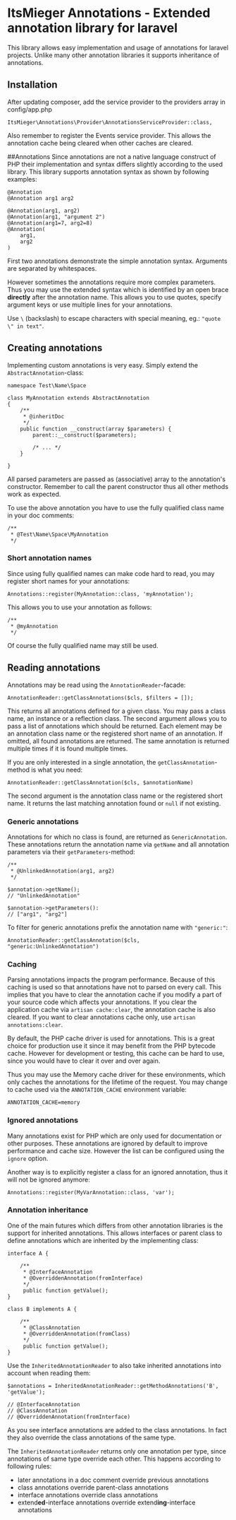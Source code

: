 # ItsMieger Annotations - Extended annotation library for laravel
This library allows easy implementation and usage of annotations for laravel projects. Unlike many
other annotation libraries it supports inheritance of annotations.

## Installation

After updating composer, add the service provider to the providers array in config/app.php

	ItsMieger\Annotations\Provider\AnnotationsServiceProvider::class,
	
Also remember to register the Events service provider. This allows the annotation cache being cleared
when other caches are cleared.

##Annotations
Since annotations are not a native language construct of PHP their implementation and syntax differs
slightly according to the used library. This library supports annotation syntax as shown by following
examples:

	@Annotation
	@Annotation arg1 arg2
	
	@Annotation(arg1, arg2)
	@Annotation(arg1, "argument 2")
	@Annotation(arg1=7, arg2=8)
	@Annotation(
		arg1,
		arg2
	)

First two annotations demonstrate the simple annotation syntax. Arguments are separated by whitespaces.

However sometimes the annotations require more complex parameters. Thus you may use the extended syntax
which is identified by an open brace **directly** after the annotation name. This allows you to use
quotes, specify argument keys or use multiple lines for your annotations.

Use `\` (backslash) to escape characters with special meaning, eg.: `"quote \" in text"`.
 
## Creating annotations
Implementing custom annotations is very easy. Simply extend the `AbstractAnnotation`-class:
	
	namespace Test\Name\Space

	class MyAnnotation extends AbstractAnnotation
	{
		/**
		 * @inheritDoc
		 */
		public function __construct(array $parameters) {
			parent::__construct($parameters);
			
			/* ... */
		}

	}
	
All parsed parameters are passed as (associative) array to the annotation's constructor. Remember to call
the parent constructor thus all other methods work as expected.

To use the above annotation you have to use the fully qualified class name in your doc comments:

	/**
	 * @Test\Name\Space\MyAnnotation
	 */

### Short annotation names
Since using fully qualified names can make code hard to read, you may register short names for your
annotations:

	Annotations::register(MyAnnotation::class, 'myAnnotation');
	
This allows you to use your annotation as follows:

	/**
	 * @myAnnotation
	 */

Of course the fully qualified name may still be used.


## Reading annotations
Annotations may be read using the `AnnotationReader`-facade:

	AnnotationReader::getClassAnnotations($cls, $filters = []);
	
This returns all annotations defined for a given class. You may pass a class name, an instance or
a reflection class. The second argument allows you to pass a list of annotations which should be
returned. Each element may be an annotation class name or the registered short name of an annotation. If
omitted, all found annotations are returned. The same annotation is returned multiple times if it is
found multiple times.

If you are only interested in a single annotation, the `getClassAnnotation`-method is what you need:

	AnnotationReader::getClassAnnotation($cls, $annotationName)
	
The second argument is the annotation class name or the registered short name. It returns the last
matching annotation found or `null` if not existing.
	
### Generic annotations

Annotations for which no class is found, are returned as `GenericAnnotation`. These annotations
return the annotation name via `getName` and all annotation parameters via their `getParameters`-method:

	/**
	 * @UnlinkedAnnotation(arg1, arg2)
	 */
	 
	$annotation->getName();
	// "UnlinkedAnnotation"
	
	$annotation->getParameters():
	// ["arg1", "arg2"]
	
To filter for generic annotations prefix the annotation name with `"generic:"`:

	AnnotationReader::getClassAnnotation($cls, "generic:UnlinkedAnnotation")
	


### Caching
Parsing annotations impacts the program performance. Because of this caching is used so that annotations
have not to parsed on every call. This implies that you have to clear the annotation cache if you modify
a part of your source code which affects your annotations. If you clear the application cache via
`artisan cache:clear`, the annotation cache is also cleared. If you want to clear annotations cache only,
use `artisan annotations:clear`.

By default, the PHP cache driver is used for annotations. This is a great choice for production
use it since it may benefit from the PHP  bytecode cache. However for development or testing, this cache
can be hard to use, since you would have to clear it over and over again.

Thus you may use the Memory cache driver for these environments, which only caches the annotations for the
lifetime of the request. You may change to cache used via the `ANNOTATION_CACHE` environment variable:

	ANNOTATION_CACHE=memory


### Ignored annotations
Many annotations exist for PHP which are only used for documentation or other purposes. These
annotations are ignored by default to improve performance and cache size. However the list can
be configured using the `ignore` option.

Another way is to explicitly register a class for an ignored annotation, thus it will not be
ignored anymore:
 
 	Annotations::register(MyVarAnnotation::class, 'var');


### Annotation inheritance
One of the main futures which differs from other annotation libraries is the support for inherited
annotations. This allows interfaces or parent class to define annotations which are inherited by
the implementing class:

	interface A {
		
		/**
		 * @InterfaceAnnotation
		 * @OverriddenAnnotation(fromInterface)
		 */
		 public function getValue();
	}
	
	class B implements A {
	
		/**
		 * @ClassAnnotation
		 * @OverriddenAnnotation(fromClass)
		 */
		 public function getValue();
	}
	
Use the `InheritedAnnotationReader` to also take inherited annotations into account when reading them:

	$annotations = InheritedAnnotationReader::getMethodAnnotations('B', 'getValue');
	
	// @InterfaceAnnotation
	// @ClassAnnotation	
	// @OverriddenAnnotation(fromInterface)
	
As you see interface annotations are added to the class annotations. In fact they also override the class
annotations of the same type.

The `InheritedAnnotationReader` returns only one annotation per type, since annotations of same type
override each other. This happens according to following rules:

* later annotations in a doc comment override previous annotations
* class annotations override parent-class annotations
* interface annotations override class annotations
* extend**ed**-interface annotations override extend**ing**-interface annotations
	
